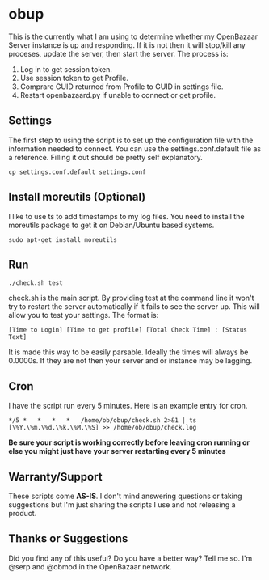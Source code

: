 # obup

This is the currently what I am using to determine whether my OpenBazaar Server instance is up and responding.  If it is not then it will stop/kill any proceses, update the server, then start the server.  The process is:

1. Log in to get session token.
2. Use session token to get Profile.
3. Comprare GUID returned from Profile to GUID in settings file.
4. Restart openbazaard.py if unable to connect or get profile.


## Settings
The first step to using the script is to set up the configuration file with the information needed to connect.  You can use the settings.conf.default file as a reference.  Filling it out should be pretty self explanatory.
```
cp settings.conf.default settings.conf
```

## Install moreutils (Optional)
I like to use ts to add timestamps to my log files.  You need to install the moreutils package to get it on Debian/Ubuntu based systems.
```
sudo apt-get install moreutils
```

## Run
```
./check.sh test
```
check.sh is the main script.  By providing test at the command line it won't try to restart the server automatically if it fails to see the server up.  This will allow you to test your settings.  The format is:
```
[Time to Login] [Time to get profile] [Total Check Time] : [Status Text]
```
It is made this way to be easily parsable.  Ideally the times will always be 0.0000s.  If they are not then your server and or instance may be lagging.


## Cron
I have the script run every 5 minutes.  Here is an example entry for cron.
```
*/5 *   *   *   *   /home/ob/obup/check.sh 2>&1 | ts [\%Y.\%m.\%d.\%k.\%M.\%S] >> /home/ob/obup/check.log
```

**__Be sure your script is working correctly before leaving cron running or else you might just have your server restarting every 5 minutes__**

## Warranty/Support
These scripts come **AS-IS**.  I don't mind answering questions or taking suggestions but I'm just sharing the scripts I use and not releasing a product.

## Thanks or Suggestions
Did you find any of this useful?  Do you have a better way?  Tell me so.  I'm @serp and @obmod in the OpenBazaar network.
